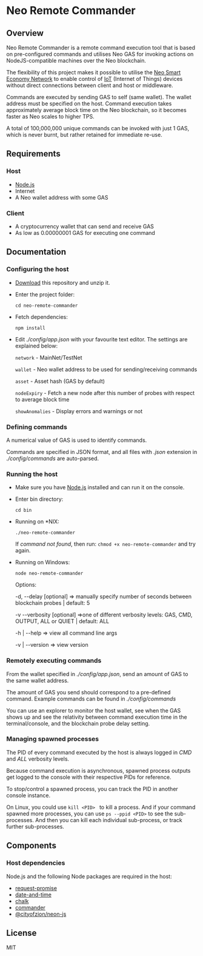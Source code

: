 
# Neo Remote Commander


## Overview

Neo Remote Commander is a remote command execution tool that is based on pre-configured commands and utilises Neo GAS for invoking actions on NodeJS-compatible machines over the Neo blockchain.

The flexibility of this project makes it possible to utilise the [Neo Smart Economy Network](http://neo.org) to enable control of [IoT](https://en.wikipedia.org/wiki/Internet_of_things) (Internet of Things) devices without direct connections between client and host or middleware.

Commands are executed by sending GAS to self (same wallet). The wallet address must be specified on the host. Command execution takes approximately average block time on the Neo blockchain, so it becomes faster as Neo scales to higher TPS.

A total of 100,000,000 unique commands can be invoked with just 1 GAS, which is never burnt, but rather retained for immediate re-use.


## Requirements

### Host
* [Node.js](https://nodejs.org/en/)
* Internet
* A Neo wallet address with some GAS

### Client
* A cryptocurrency wallet that can send and receive GAS
* As low as 0.00000001 GAS for executing one command


## Documentation

### Configuring the host

- [Download](https://github.com/r3dh4r7/neo-remote-commander/archive/master.zip) this repository and unzip it.
    
 - Enter the project folder:
    
    `cd neo-remote-commander`

- Fetch dependencies:
    
    `npm install`
    
- Edit *./config/app.json* with your favourite text editor. The settings are explained below:
 
  `network` - MainNet/TestNet
  
  `wallet` - Neo wallet address to be used for sending/receiving commands
  
  `asset` - Asset hash (GAS by default)
  
  `nodeExpiry` - Fetch a new node after this number of probes with respect to average block time
  
  `showAnomalies` - Display errors and warnings or not
  
### Defining commands

A numerical value of GAS is used to identify commands.

Commands are specified in JSON format, and all files with *.json* extension in *./config/commands* are auto-parsed.

### Running the host

- Make sure you have [Node.js](https://nodejs.org/en/) installed and can run it on the console.
    
- Enter bin directory:
     
     `cd bin`
     
- Running on *NIX:
     
     `./neo-remote-commander`

    If *command not found*, then run: `chmod +x neo-remote-commander`  and try again.

- Running on Windows:
     
     `node neo-remote-commander`
     
     
    Options:
 
     -d, --delay [optional] => manually specify number of seconds between blockchain probes | default: 5
     
     -v --verbosity [optional] =>one of different verbosity levels: GAS, CMD, OUTPUT, ALL or QUIET | default: ALL

     -h | --help => view all command line args
     
     -v | --version => view version


### Remotely executing commands
From the wallet specified in *./config/app.json*, send an amount of GAS to the same wallet address.

The amount of GAS you send should correspond to a pre-defined command. Example commands can be found in *./config/commands*

You can use an explorer to monitor the host wallet, see when the GAS shows up and see the relativity between command execution time in the terminal/console, and the blockchain probe delay setting.

### Managing spawned processes

The PID of every command executed by the host is always logged in *CMD* and *ALL* verbosity levels.

Because command execution is asynchronous, spawned process outputs get logged to the console with their respective PIDs for reference.

To stop/control a spawned process, you can track the PID in another console instance.

On Linux, you could use `kill <PID> ` to kill a process. And if your command spawned more processes, you can use `ps --ppid <PID>` to see the sub-processes. And then you can kill each individual sub-process, or track further sub-processes.


## Components

### Host dependencies

Node.js and the following Node packages are required in the host:

- [request-promise](https://www.npmjs.com/package/request-promise)
- [date-and-time](https://www.npmjs.com/package/date-and-time)
- [chalk](https://www.npmjs.com/package/chalk)
- [commander](https://www.npmjs.com/package/commander)
- [@cityofzion/neon-js](https://github.com/CityOfZion/neon-js)


## License

MIT
